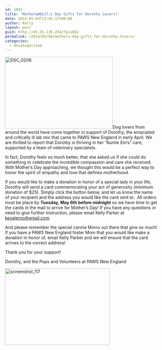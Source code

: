 ```yaml
---
id: 1842
title: 'Mother&#8217;s Day Gifts for Dorothy Lovers!'
date: 2014-05-04T13:45:17+00:00
author: Kelly
layout: post
guid: http://45.55.135.234/?p=1842
permalink: /2014/05/04/mothers-day-gifts-for-dorothy-lovers/
categories:
  - Uncategorized
---
```

<img class="alignleft wp-image-1843" src="https://pawsnewengland.com/wp-content/uploads/2014/05/DSC_0206-640x425.jpg" alt="DSC_0206" width="356" height="237" />Dog lovers from around the world have come together in support of Dorothy, the emaciated and critically ill lab mix that came to PAWS New England in early April. We are thrilled to report that Dorothy is thriving in her “Auntie Em’s” care, supported by a team of veterinary specialists.

In fact, Dorothy feels so much better, that she asked us if she could do something to celebrate the incredible compassion and care she received. With Mother’s Day approaching, we thought this would be a perfect way to honor the spirit of empathy and love that defines motherhood.

If you would like to make a donation in honor of a special lady in your life, Dorothy will send a card commemorating your act of generosity (minimum donation of $25). Simply click the button below, and let us know the name of your recipient and the address you would like the card sent to.  All orders must be place by **Tuesday, May 6th before midnight** so we have time to get the cards in the mail to arrive for Mother’s Day! If you have any questions or need to give further instruction, please email Kelly Parker at kesalerno@gmail.com.

And please remember the special canine Moms out there that give so much! If you have a PAWS New England foster Mom that you would like make a donation in honor of, email Kelly Parker and we will ensure that the card arrives to the correct address!

Thank you for your support!

Dorothy, and the Pups and Volunteers at PAWS New England

<img class="alignnone wp-image-1845" src="https://pawsnewengland.com/wp-content/uploads/2014/05/screenshot_117.jpg" alt="screenshot_117" width="346" height="253" />
